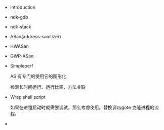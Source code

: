 - introduction

- ndk-gdb

- ndk-stack

- ASan(address-sanitizer)

- HWASan  

- GWP-ASan  

- Simpleperf 

    AS 有专门的使用它的图形化  

    检测长时间运行、运行比率、方法关联    

- Wrap shell script

    如果在进程启动时就需要调试，那么考虑使用。替换调zygote 克隆进程的流程，  

- 

